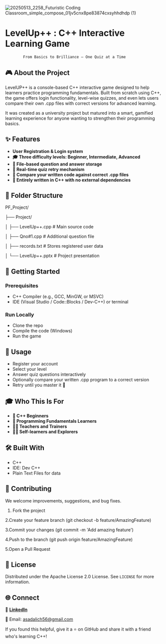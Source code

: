 
![20250513_2258_Futuristic Coding Classroom_simple_compose_01jv5cnx8pe83874cxsyhhdhdp (1)](https://github.com/user-attachments/assets/486dc2f4-3928-4184-911b-5a09e98ea13f)

# LevelUp++ : C++ Interactive Learning Game
	        From Basics to Brilliance — One Quiz at a Time
## 🎮 About the Project
LevelUP++ is a console-based C++ interactive game designed to help learners practice programming fundamentals. Built from scratch using C++, the game offers login functionality, level-wise quizzes, and even lets users compare their own .cpp files with correct versions for advanced learning.

It was created as a university project but matured into a smart, gamified learning experience for anyone wanting to strengthen their programming basics.
## ✨ Features

- **User Registration & Login system**
- **🎓 Three difficulty levels: Beginner, Intermediate, Advanced**
- **📁 File-based question and answer storage**
- **🔄 Real-time quiz retry mechanism**
- **📄 Compare your written code against correct .cpp files**
- **🧠 Entirely written in C++ with no external dependencies**

## 📂 Folder Structure
PF_Project/

├── Project/

│   ├── LevelUp++.cpp            # Main source code

│   ├── Qno#1.cpp                # Additional question file

│   ├── records.txt              # Stores registered user data

│   └── LevelUp++.pptx           # Project presentation
## 🚀 Getting Started

### Prerequisites
- C++ Compiler (e.g., GCC, MinGW, or MSVC)
- IDE (Visual Studio / Code::Blocks / Dev-C++) or terminal
### Run Locally 
- Clone the repo
- Compile the code (Windows)
- Run the game
## 🧪 Usage
- Register your account
- Select your level
- Answer quiz questions interactively
- Optionally compare your written .cpp program to a correct version
- Retry until you master it 💪

## 🎓 Who This Is For

- **📘 C++ Beginners**
- **🧪 Programming Fundamentals Learners**
- **👩‍🏫 Teachers and Trainers**
- **👨‍💻 Self-learners and Explorers**

## 🛠️ Built With
- C++
- IDE: Dev C++
- Plain Text Files for data

## 🤝 Contributing

We welcome improvements, suggestions, and bug fixes.
1. Fork the project

2.Create your feature branch (git checkout -b feature/AmazingFeature)

3.Commit your changes (git commit -m 'Add amazing feature')

4.Push to the branch (git push origin feature/AmazingFeature)

5.Open a Pull Request

## 📜 License
Distributed under the Apache License 2.0 License. See `LICENSE` for more information.

## 🌐 Connect

💬  <a href="https://www.linkedin.com/in/asad-ali-80110027a/" target="_blank"><strong>LinkedIn</strong></a></span></p>
📩 Email: asadalich56@gmail.com

If you found this helpful, give it a ⭐ on GitHub and share it with a friend who's learning C++!
